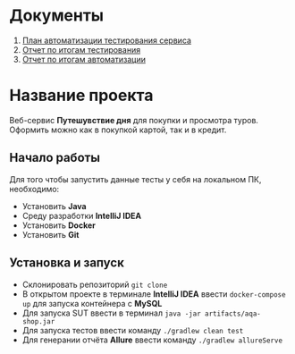 # Документы

1. [План автоматизации тестирования сервиса](https://github.com/konstantinDukov423/AQA_diplom/blob/main/docs/Plan.md)
1. [Отчет по итогам тестирования](https://github.com/konstantinDukov423/AQA_diplom/blob/main/docs/Report.md)
1. [Отчет по итогам автоматизации](https://github.com/konstantinDukov423/AQA_diplom/blob/main/docs/Summary.md)

# Название проекта 

Веб-сервис **Путешувствие дня** для покупки и просмотра туров. Оформить можно как в покупкой картой, так и в кредит.

## Начало работы

Для того чтобы запустить данные тесты у себя на локальном ПК, необходимо:

* Установить **Java**
* Среду разработки **IntelliJ IDEA**
* Установить **Docker**
* Установить **Git**

## Установка и запуск

* Склонировать репозиторий `git clone`
* В открытом проекте в терминале **IntelliJ IDEA** ввести `docker-compose up` для запуска контейнера с **MySQL**
* Для запуска SUT ввести в терминал `java -jar artifacts/aqa-shop.jar`
* Для запуска тестов ввести команду `./gradlew clean test`
* Для генерании отчёта **Allure** ввести команду `./gradlew allureServe`